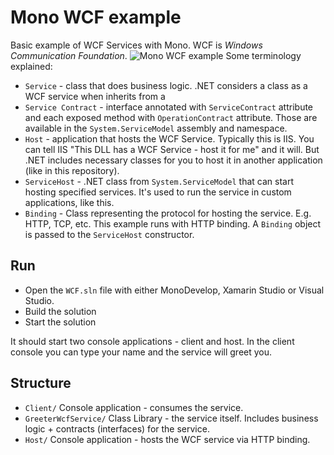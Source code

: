 # Mono WCF example

Basic example of WCF Services with Mono. WCF is *Windows Communication Foundation*.
![Mono WCF example](https://github.com/shturm/mono-wcf-example/mono-wcf.png)
Some terminology explained:
* `Service` - class that does business logic. .NET considers a class as a WCF service when inherits from a
* `Service Contract` - interface annotated with `ServiceContract` attribute and each exposed method with `OperationContract` attribute. Those are available in the `System.ServiceModel` assembly and namespace.
* `Host` - application that hosts the WCF Service. Typically this is IIS. You can tell IIS "This DLL has a WCF Service - host it for me" and it will. But .NET includes necessary classes for you to host it in another application (like in this repository).
* `ServiceHost` - .NET class from `System.ServiceModel` that can start hosting specified services. It's used to run the service in custom applications, like this.
* `Binding` - Class representing the protocol for hosting the service. E.g. HTTP, TCP, etc. This example runs with HTTP binding. A `Binding` object is passed to the `ServiceHost` constructor.

## Run
* Open the `WCF.sln` file with either MonoDevelop, Xamarin Studio or Visual Studio.
* Build the solution
* Start the solution

It should start two console applications - client and host. In the client console you can type your name and the service will greet you.

## Structure
* `Client/` Console application - consumes the service.
* `GreeterWcfService/` Class Library - the service itself. Includes business logic + contracts (interfaces) for the service.
* `Host/` Console application - hosts the WCF service via HTTP binding.
